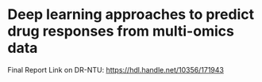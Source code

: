 # Deep learning approaches to predict drug responses from multi-omics data

Final Report Link on DR-NTU: https://hdl.handle.net/10356/171943
